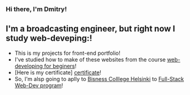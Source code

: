 ### Hi there, I'm Dmitry!
## I'm a broadcasting engineer, but right now I study web-deveping:!
- This is my projects for front-end portfolio!
- I've studied how to make of these websites from the course [web-developing for beginers][stepik]! 
- [Here is my certificate] [certificate]!
- So, I'm alsp going to aplly to [Bisness Colllege Helsinki][BCH] to [Full-Stack Web-Dev program][fullstackwebdev]!

<br />

[stepik]: https://stepik.org/course/38218
[certificate]: https://stepik.org/cert/1250032
[BCH]: https://en.bc.fi
[fullstackwebdev]: https://en.bc.fi/qualifications/full-stack-web-developer-program